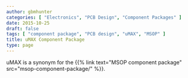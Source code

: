 ```yaml
---
author: gbmhunter
categories: [ "Electronics", "PCB Design", "Component Packages" ]
date: 2015-10-25
draft: false
tags: [ "component package", "PCB design", "uMAX", "MSOP" ]
title: uMAX Component Package
type: page
---
```


uMAX is a synonym for the {{% link text="MSOP component package" src="msop-component-package/" %}}.
